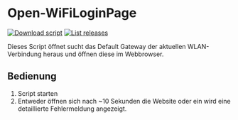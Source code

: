 # Open-WiFiLoginPage

[![Download script](https://img.shields.io/github/downloads/Stud-IT/Open-WiFiLoginPage/total.svg)](https://github.com/Stud-IT/Open-WiFiLoginPage/releases/latest/download/Open-WiFiLoginPage.ps1.bat)
[![List releases](https://img.shields.io/github/release/Stud-IT/Open-WiFiLoginPage.svg)](https://github.com/Stud-IT/Open-WiFiLoginPage/releases)

Dieses Script öffnet sucht das Default Gateway der aktuellen WLAN-Verbindung heraus und öffnen diese im Webbrowser.

## Bedienung
1. Script starten
1. Entweder öffnen sich nach ~10 Sekunden die Website oder ein wird eine detaillierte Fehlermeldung angezeigt.